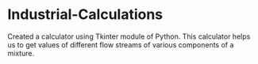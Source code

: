 # Industrial-Calculations
Created a calculator using Tkinter module of Python.
This calculator helps us to get values of different flow streams of various components of a mixture.
